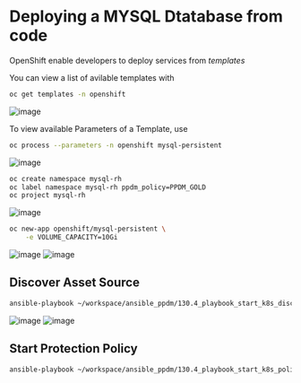 # Deploying a MYSQL Dtatabase from code
OpenShift enable developers to deploy services from *templates*

You can view a list of avilable templates with

```bash
oc get templates -n openshift
```
![image](https://github.com/bob-builds-labs/bob-builds-labs.github.io/assets/8255007/f6d5387b-8503-4caf-afda-632604cb622c)

To view available Parameters of a Template, use

```bash
oc process --parameters -n openshift mysql-persistent
```
![image](https://github.com/bob-builds-labs/bob-builds-labs.github.io/assets/8255007/568f8856-34e7-48b2-aeca-2944d9c1097c)

```bash
oc create namespace mysql-rh
oc label namespace mysql-rh ppdm_policy=PPDM_GOLD
oc project mysql-rh
```
![image](https://github.com/bob-builds-labs/bob-builds-labs.github.io/assets/8255007/377cb44f-e382-4767-8b00-70c8611fdba7)


```bash
oc new-app openshift/mysql-persistent \
    -e VOLUME_CAPACITY=10Gi
```

![image](https://github.com/bob-builds-labs/bob-builds-labs.github.io/assets/8255007/f879d53e-79c2-4efa-9edd-946655a57f1f)
![image](https://github.com/bob-builds-labs/bob-builds-labs.github.io/assets/8255007/3d7be39f-ce02-4300-89f1-48373184305d)

## Discover Asset Source
```bash
ansible-playbook ~/workspace/ansible_ppdm/130.4_playbook_start_k8s_discoveries.yaml
```

![image](https://github.com/bob-builds-labs/bob-builds-labs.github.io/assets/8255007/d3adc14f-7faf-4ac0-89f5-838e4a248a4f)
![image](https://github.com/bob-builds-labs/bob-builds-labs.github.io/assets/8255007/3ac9faf0-0952-4caf-9b6e-5fc014200f5f)

## Start Protection Policy
```bash
ansible-playbook ~/workspace/ansible_ppdm/130.4_playbook_start_k8s_policy.yaml
```
